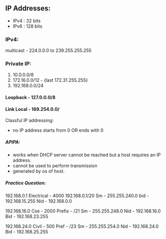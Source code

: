 ## IP Addresses:
- IPv4 : 32 bits
- IPv6 : 128 bits
  
### IPv4:
multicast - 224.0.0.0 to 239.255.255.255

### Private IP:
1. 10.0.0.0/8
2. 172.16.0.0/12 - {last 172.31.255.255}
3. 192.168.0.0/24
#### Loopback - 127.0.0.0/8
#### Link Local - 169.254.0.0/

Classful IP addressing:
- no IP address starts from 0 OR ends with 0

##### APIPA:
- works when DHCP server cannot be reached but a host requires an IP address.
- cannot be used to perform transmission
- generated by os of host.

##### Practice Question:
192.168.0.1
Electrical - 4000
192.168.0.1/20
Sm - 255.255.240.0
bid - 192.168.15.255
Nid - 192.168.0.0

192.168.16.0
Cse - 2000
Prefix - /21
Sm - 255.255.248.0
Nid - 192.168.16.0
Bid - 192.168.23.255

192.168.24.0
Civil - 500
Pref - /23
Sm - 255.255.254.0
Nid - 192.168.24.0
Bid - 192.168.25.255
